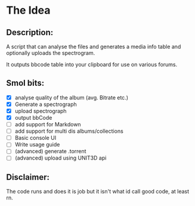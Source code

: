 # The Idea 
## Description:
A script that can analyse the files and generates a media info table and optionally uploads the spectrogram.

It outputs bbcode table into your clipboard for use on various forums.

## Smol bits:
- [x] analyse quality of the album (avg. Bitrate etc.)
- [x] Generate a spectrograph
- [x] upload spectrograph 
- [x] output bbCode
- [ ] add support for Markdown
- [ ] add support for multi dis albums/collections
- [ ] Basic console UI
- [ ] Write usage guide
- [ ] (advanced) generate .torrent 
- [ ] (advanced) upload using UNIT3D api

## Disclaimer:
The code runs and does it is job but it isn't what id call good code, at least rn.
